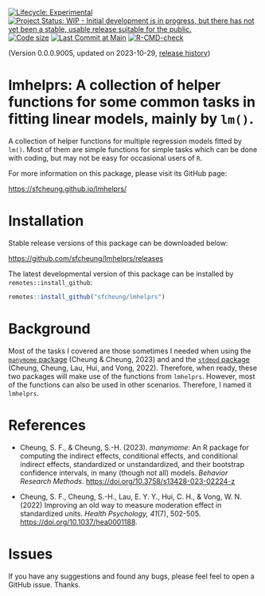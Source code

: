 <!-- badges: start -->
[![Lifecycle: Experimental](https://img.shields.io/badge/lifecycle-experimental-orange.svg)](https://lifecycle.r-lib.org/articles/stages.html#experimental)
[![Project Status: WIP - Initial development is in progress, but there has not yet been a stable, usable release suitable for the public.](https://www.repostatus.org/badges/latest/wip.svg)](https://www.repostatus.org/#wip)
[![Code size](https://img.shields.io/github/languages/code-size/sfcheung/lmhelprs.svg)](https://github.com/sfcheung/lmhelprs)
[![Last Commit at Main](https://img.shields.io/github/last-commit/sfcheung/lmhelprs.svg)](https://github.com/sfcheung/lmhelprs/commits/main)
[![R-CMD-check](https://github.com/sfcheung/lmhelprs/actions/workflows/R-CMD-check.yaml/badge.svg)](https://github.com/sfcheung/lmhelprs/actions/workflows/R-CMD-check.yaml)
<!-- badges: end -->

(Version 0.0.0.9005, updated on 2023-10-29, [release history](https://sfcheung.github.io/lmhelprs/news/index.html))

# lmhelprs: A collection of helper functions for some common tasks in fitting linear models, mainly by `lm()`.

A collection of helper functions for
multiple regression models fitted by `lm()`.
Most of them are simple functions for
simple tasks which can be done with coding,
but may not be easy for occasional users of `R`.

For more information on this package, please visit its GitHub page:

https://sfcheung.github.io/lmhelprs/

# Installation

Stable release versions of this package can be downloaded below:

https://github.com/sfcheung/lmhelprs/releases

The latest developmental version of this package can be installed by `remotes::install_github`:

```r
remotes::install_github("sfcheung/lmhelprs")
```

# Background

Most of the tasks I covered are those sometimes I needed when
using the [`manymome` package](https://sfcheung.github.io/manymome/)
(Cheung & Cheung, 2023) and
and the [`stdmod` package](https://sfcheung.github.io/stdmod/)
(Cheung, Cheung, Lau, Hui, and Vong, 2022).
Therefore, when ready, these two packages
will make use of the functions from
`lmhelprs`. However, most of the functions
can also be used in other scenarios.
Therefore, I named it `lmhelprs`.

# References

- Cheung, S. F., & Cheung, S.-H. (2023).
  *manymome*: An R package for computing
  the indirect effects, conditional
  effects, and conditional indirect
  effects, standardized or
  unstandardized, and their bootstrap
  confidence intervals, in many (though
  not all) models. *Behavior Research
  Methods*.
  https://doi.org/10.3758/s13428-023-02224-z

- Cheung, S. F., Cheung, S.-H., Lau, E.
  Y. Y., Hui, C. H., & Vong, W. N. (2022)
  Improving an old way to measure
  moderation effect in standardized
  units. *Health Psychology, 41*(7),
  502-505.
  https://doi.org/10.1037/hea0001188.

# Issues

If you have any suggestions and found any bugs, please feel
feel to open a GitHub issue. Thanks.